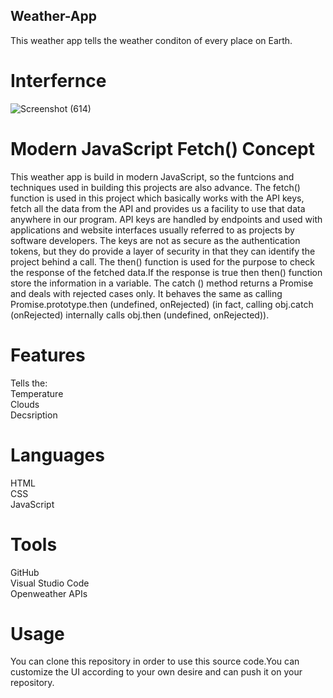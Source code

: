 ## Weather-App
This weather app tells the weather conditon of every place on Earth.
<br>
# Interfernce
![Screenshot (614)](https://user-images.githubusercontent.com/84333937/129439875-083fa79f-73cb-48e3-9df6-3757cbf75635.png)
<br>

# Modern JavaScript Fetch() Concept <br>
This weather app is build in modern JavaScript, so the funtcions and techniques used in building this projects are also advance.
The fetch() function is used in this project which basically works with the API keys, fetch all the data from the API and provides us a facility to use that data anywhere in our program. API keys are handled by endpoints and used with applications and website interfaces usually referred to as projects by software developers. The keys are not as secure as the authentication tokens, but they do provide a layer of security in that they can identify the project behind a call.
The then() function is used for the purpose to check the response of the fetched data.If the response is true then then() function store the information in a variable.
The catch () method returns a Promise and deals with rejected cases only. It behaves the same as calling Promise.prototype.then (undefined, onRejected) (in fact, calling obj.catch (onRejected) internally calls obj.then (undefined, onRejected)).

# Features
Tells the: <br>
  Temperature <br>
  Clouds <br>
  Decsription <br>

# Languages <br>
  HTML <br>
  CSS <br>
  JavaScript <br>
 
# Tools <br>
 GitHub <br>
 Visual Studio Code <br>
 Openweather APIs <br>
 
 
# Usage
 You can clone this repository in order to use this source code.You can customize the UI according to your own desire and can push it on your repository.
  
